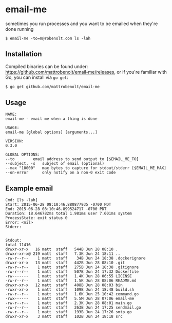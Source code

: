 # email-me

sometimes you run processes and you want to be emailed when they're done running

```
$ email-me -to=m@robenolt.com ls -lah
```

## Installation

Compiled binaries can be found under: https://github.com/mattrobenolt/email-me/releases, or
if you're familiar with Go, you can install via `go get`:

```bash
$ go get github.com/mattrobenolt/email-me
```

## Usage

```
NAME:
email-me - email me when a thing is done

USAGE:
email-me [global options] [arguments...]

VERSION:
0.3.0

GLOBAL OPTIONS:
--to 		email address to send output to [$EMAIL_ME_TO]
--subject, -s 	subject of email (optional)
--max "10000"	max bytes to capture for stdout/stderr [$EMAIL_ME_MAX]
--on-error		only notify on a non-0 exit code
```

## Example email

```
Cmd: [ls -lah]
Start: 2015-06-28 08:10:46.880877935 -0700 PDT
End: 2015-06-28 08:10:46.899524717 -0700 PDT
Duration: 18.646782ms total 1.981ms user 7.601ms system
ProcessState: exit status 0
Error: <nil>
Stderr:


Stdout:
total 11416
drwxr-xr-x   16 matt  staff   544B Jun 28 08:10 .
drwxr-xr-x@ 219 matt  staff   7.3K Jun 24 18:11 ..
-rw-r--r--    1 matt  staff    34B Jun 24 18:38 .dockerignore
drwxr-xr-x   13 matt  staff   442B Jun 28 08:10 .git
-rw-r--r--    1 matt  staff   275B Jun 24 18:38 .gitignore
-rw-r--r--    1 matt  staff   507B Jun 24 17:32 Dockerfile
-rw-------    1 matt  staff   1.4K Jun 28 06:55 LICENSE
-rw-r--r--    1 matt  staff   1.5K Jun 28 08:06 README.md
drwxr-xr-x   12 matt  staff   408B Jun 28 08:03 bin
-rwxr-xr-x    1 matt  staff   109B Jun 24 18:48 build.sh
-rw-r--r--    1 matt  staff   1.6K Jun 25 10:42 command.go
-rwx------    1 matt  staff   5.5M Jun 28 07:06 email-me
-rw-r--r--    1 matt  staff   2.3K Jun 28 08:01 main.go
-rw-r--r--    1 matt  staff   263B Jun 24 17:25 sendmail.go
-rw-r--r--    1 matt  staff   193B Jun 24 17:26 smtp.go
drwxr-xr-x    3 matt  staff   102B Jun 24 18:18 src
```
